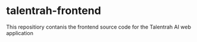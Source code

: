 # talentrah-frontend
This repositiory contanis the frontend source code for the Talentrah AI web application

